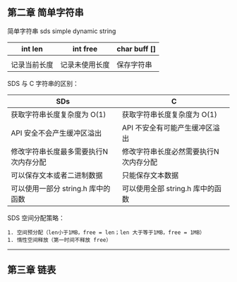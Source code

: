 

## 第二章 简单字符串

简单字符串 sds simple dynamic string

| int len      | int free       | char buff [] |
| ------------ | -------------- | ------------ |
|              |                |              |
| 记录当前长度 | 记录未使用长度 | 保存字符串   |

SDS 与 C 字符串的区别：

| SDs                                   | C                                     |
| ------------------------------------- | ------------------------------------- |
| 获取字符串长度复杂度为 O(1)           | 获取字符串长度复杂度为 O(1)           |
| API 安全不会产生缓冲区溢出            | API 不安全有可能产生缓冲区溢出        |
| 修改字符串长度最多需要执行N次内存分配 | 修改字符串长度必然需要执行N次内存分配 |
| 可以保存文本或者二进制数据            | 只能保存文本数据                      |
| 可以使用一部分 string.h 库中的函数    | 可以使用全部 string.h 库中的函数      |

SDS 空间分配策略：

	1. 空间预分配（len小于1MB，free = len；len 大于等于1MB，free = 1MB）
	1. 惰性空间释放（第一时间不释放 free）



---

## 第三章 链表